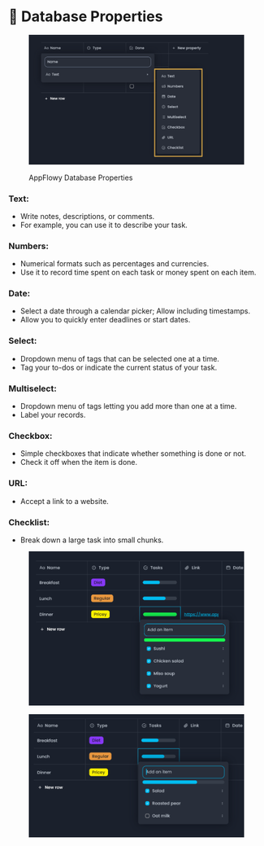 # 🔢 Database Properties

<figure><img src="../../.gitbook/assets/image (10) (2).png" alt=""><figcaption><p>AppFlowy Database Properties</p></figcaption></figure>

### Text:&#x20;

* Write notes, descriptions, or comments.
* For example, you can use it to describe your task.

### Numbers:&#x20;

* Numerical formats such as percentages and currencies.
* Use it to record time spent on each task or money spent on each item.

### Date:&#x20;

* Select a date through a calendar picker; Allow including timestamps.
* Allow you to quickly enter deadlines or start dates.

### Select:&#x20;

* Dropdown menu of tags that can be selected one at a time.
* Tag your to-dos or indicate the current status of your task.

### Multiselect:&#x20;

* Dropdown menu of tags letting you add more than one at a time.
* Label your records.

### Checkbox:&#x20;

* Simple checkboxes that indicate whether something is done or not.
* Check it off when the item is done.

### URL:&#x20;

* Accept a link to a website.

### Checklist:&#x20;

* Break down a large task into small chunks.

<figure><img src="../../.gitbook/assets/image (26).png" alt=""><figcaption></figcaption></figure>

<figure><img src="../../.gitbook/assets/image (27).png" alt=""><figcaption></figcaption></figure>
